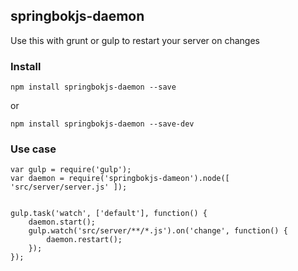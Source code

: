 ## springbokjs-daemon

Use this with grunt or gulp to restart your server on changes

### Install

```
npm install springbokjs-daemon --save
```

or

```
npm install springbokjs-daemon --save-dev
```

### Use case

```
var gulp = require('gulp');
var daemon = require('springbokjs-dameon').node([ 'src/server/server.js' ]);


gulp.task('watch', ['default'], function() {
    daemon.start();
    gulp.watch('src/server/**/*.js').on('change', function() {
        daemon.restart();
    });
});


```